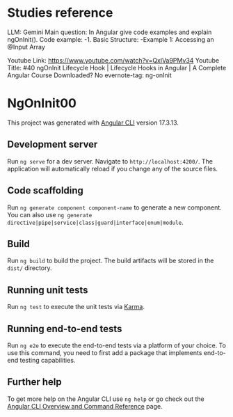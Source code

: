 # Studies reference
LLM: Gemini 
Main question: In Angular give code examples and explain ngOnInit().
Code example: 
	-1. Basic Structure:
	-Example 1: Accessing an @Input Array

Youtube Link: https://www.youtube.com/watch?v=QxlVa9PMv34
Youtube Title: #40 ngOnInit Lifecycle Hook | Lifecycle Hooks in Angular | A Complete Angular Course
Downloaded? No
evernote-tag: ng-onInit

# NgOnInit00

This project was generated with [Angular CLI](https://github.com/angular/angular-cli) version 17.3.13.

## Development server

Run `ng serve` for a dev server. Navigate to `http://localhost:4200/`. The application will automatically reload if you change any of the source files.

## Code scaffolding

Run `ng generate component component-name` to generate a new component. You can also use `ng generate directive|pipe|service|class|guard|interface|enum|module`.

## Build

Run `ng build` to build the project. The build artifacts will be stored in the `dist/` directory.

## Running unit tests

Run `ng test` to execute the unit tests via [Karma](https://karma-runner.github.io).

## Running end-to-end tests

Run `ng e2e` to execute the end-to-end tests via a platform of your choice. To use this command, you need to first add a package that implements end-to-end testing capabilities.

## Further help

To get more help on the Angular CLI use `ng help` or go check out the [Angular CLI Overview and Command Reference](https://angular.io/cli) page.
